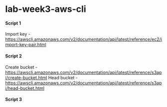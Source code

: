 # lab-week3-aws-cli

#### Script 1
Import key - https://awscli.amazonaws.com/v2/documentation/api/latest/reference/ec2/import-key-pair.html

#### Script 2
Create bucket - https://awscli.amazonaws.com/v2/documentation/api/latest/reference/s3api/create-bucket.html
Head bucket - https://awscli.amazonaws.com/v2/documentation/api/latest/reference/s3api/head-bucket.html

#### Script 3